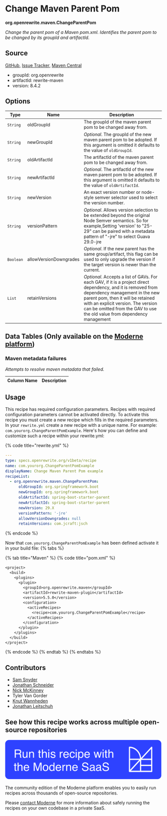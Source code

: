 # Change Maven Parent Pom

**org.openrewrite.maven.ChangeParentPom**

_Change the parent pom of a Maven pom.xml. Identifies the parent pom to be changed by its groupId and artifactId._

## Source

[GitHub](https://github.com/openrewrite/rewrite/blob/main/rewrite-maven/src/main/java/org/openrewrite/maven/ChangeParentPom.java), [Issue Tracker](https://github.com/openrewrite/rewrite/issues), [Maven Central](https://central.sonatype.com/artifact/org.openrewrite/rewrite-maven/8.4.2/jar)

* groupId: org.openrewrite
* artifactId: rewrite-maven
* version: 8.4.2

## Options

| Type | Name | Description |
| -- | -- | -- |
| `String` | oldGroupId | The groupId of the maven parent pom to be changed away from. |
| `String` | newGroupId | *Optional*. The groupId of the new maven parent pom to be adopted. If this argument is omitted it defaults to the value of `oldGroupId`. |
| `String` | oldArtifactId | The artifactId of the maven parent pom to be changed away from. |
| `String` | newArtifactId | *Optional*. The artifactId of the new maven parent pom to be adopted. If this argument is omitted it defaults to the value of `oldArtifactId`. |
| `String` | newVersion | An exact version number or node-style semver selector used to select the version number. |
| `String` | versionPattern | *Optional*. Allows version selection to be extended beyond the original Node Semver semantics. So for example,Setting 'version' to "25-29" can be paired with a metadata pattern of "-jre" to select Guava 29.0-jre |
| `Boolean` | allowVersionDowngrades | *Optional*. If the new parent has the same group/artifact, this flag can be used to only upgrade the version if the target version is newer than the current. |
| `List` | retainVersions | *Optional*. Accepts a list of GAVs. For each GAV, if it is a project direct dependency, and it is removed from dependency management in the new parent pom, then it will be retained with an explicit version. The version can be omitted from the GAV to use the old value from dependency management |

## Data Tables (Only available on the [Moderne platform](https://app.moderne.io/))

### Maven metadata failures

_Attempts to resolve maven metadata that failed._

| Column Name | Description |
| ----------- | ----------- |


## Usage

This recipe has required configuration parameters. Recipes with required configuration parameters cannot be activated directly. To activate this recipe you must create a new recipe which fills in the required parameters. In your `rewrite.yml` create a new recipe with a unique name. For example: `com.yourorg.ChangeParentPomExample`.
Here's how you can define and customize such a recipe within your rewrite.yml:

{% code title="rewrite.yml" %}
```yaml
---
type: specs.openrewrite.org/v1beta/recipe
name: com.yourorg.ChangeParentPomExample
displayName: Change Maven Parent Pom example
recipeList:
  - org.openrewrite.maven.ChangeParentPom:
      oldGroupId: org.springframework.boot
      newGroupId: org.springframework.boot
      oldArtifactId: spring-boot-starter-parent
      newArtifactId: spring-boot-starter-parent
      newVersion: 29.X
      versionPattern: '-jre'
      allowVersionDowngrades: null
      retainVersions: com.jcraft:jsch
```
{% endcode %}

Now that `com.yourorg.ChangeParentPomExample` has been defined activate it in your build file:
{% tabs %}

{% tab title="Maven" %}
{% code title="pom.xml" %}
```markup
<project>
  <build>
    <plugins>
      <plugin>
        <groupId>org.openrewrite.maven</groupId>
        <artifactId>rewrite-maven-plugin</artifactId>
        <version>5.5.0</version>
        <configuration>
          <activeRecipes>
            <recipe>com.yourorg.ChangeParentPomExample</recipe>
          </activeRecipes>
        </configuration>
      </plugin>
    </plugins>
  </build>
</project>
```
{% endcode %}
{% endtab %}
{% endtabs %}

## Contributors
* [Sam Snyder](mailto:sam@moderne.io)
* [Jonathan Schneider](mailto:jkschneider@gmail.com)
* [Nick McKinney](mailto:mckinneynicholas@gmail.com)
* Tyler Van Gorder
* [Knut Wannheden](mailto:knut@moderne.io)
* [Jonathan Leitschuh](mailto:jonathan.leitschuh@gmail.com)


## See how this recipe works across multiple open-source repositories

[![Moderne Link Image](/.gitbook/assets/ModerneRecipeButton.png)](https://app.moderne.io/recipes/org.openrewrite.maven.ChangeParentPom)

The community edition of the Moderne platform enables you to easily run recipes across thousands of open-source repositories.

Please [contact Moderne](https://moderne.io/product) for more information about safely running the recipes on your own codebase in a private SaaS.
